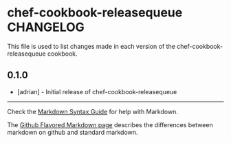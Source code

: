 chef-cookbook-releasequeue CHANGELOG
=====================

This file is used to list changes made in each version of the chef-cookbook-releasequeue cookbook.

0.1.0
-----
- [adrian] - Initial release of chef-cookbook-releasequeue

- - -
Check the [Markdown Syntax Guide](http://daringfireball.net/projects/markdown/syntax) for help with Markdown.

The [Github Flavored Markdown page](http://github.github.com/github-flavored-markdown/) describes the differences between markdown on github and standard markdown.
